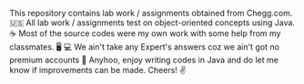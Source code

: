 This repository contains lab work / assignments obtained from Chegg.com. 🇺🇸
All lab work / assignments test on object-oriented concepts using Java. ☕️
Most of the source codes were my own work with some help from my classmates. 🖥 💻
We ain't take any Expert's answers coz we ain't got no premium accounts 🥲
Anyhoo, enjoy writing codes in Java and do let me know if improvements can be made. Cheers! ✌️
